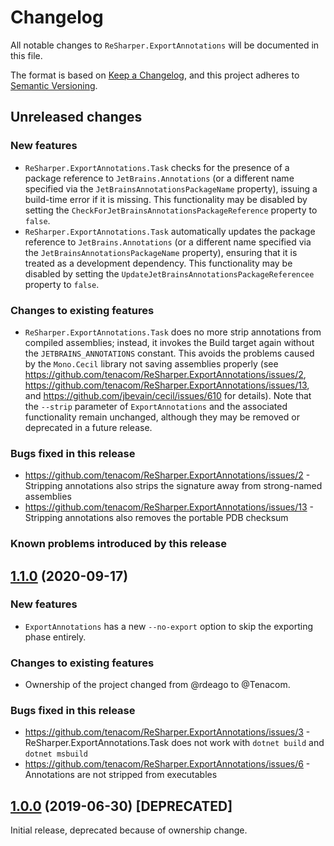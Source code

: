 # Changelog

All notable changes to `ReSharper.ExportAnnotations` will be documented in this file.

The format is based on [Keep a Changelog](https://keepachangelog.com/en/1.0.0/),
and this project adheres to [Semantic Versioning](https://semver.org/spec/v2.0.0.html).

## Unreleased changes

### New features

- `ReSharper.ExportAnnotations.Task` checks for the presence of a package reference to `JetBrains.Annotations` (or a different name specified via the `JetBrainsAnnotationsPackageName` property), issuing a build-time error if it is missing. This functionality may be disabled by setting the `CheckForJetBrainsAnnotationsPackageReference` property to `false`.
- `ReSharper.ExportAnnotations.Task` automatically updates the package reference to `JetBrains.Annotations` (or a different name specified via the `JetBrainsAnnotationsPackageName` property), ensuring that it is treated as a development dependency. This functionality may be disabled by setting the `UpdateJetBrainsAnnotationsPackageReferencee` property to `false`.

### Changes to existing features

- `ReSharper.ExportAnnotations.Task` does no more strip annotations from compiled assemblies; instead, it invokes the Build target again without the `JETBRAINS_ANNOTATIONS` constant. This avoids the problems caused by the `Mono.Cecil` library not saving assemblies properly (see https://github.com/tenacom/ReSharper.ExportAnnotations/issues/2, https://github.com/tenacom/ReSharper.ExportAnnotations/issues/13, and https://github.com/jbevain/cecil/issues/610 for details). Note that the `--strip` parameter of `ExportAnnotations` and the associated functionality remain unchanged, although they may be removed or deprecated in a future release.

### Bugs fixed in this release

- https://github.com/tenacom/ReSharper.ExportAnnotations/issues/2 - Stripping annotations also strips the signature away from strong-named assemblies
- https://github.com/tenacom/ReSharper.ExportAnnotations/issues/13 - Stripping annotations also removes the portable PDB checksum

### Known problems introduced by this release

## [1.1.0](https://github.com/tenacom/ReSharper.ExportAnnotations/releases/tag/1.1.0) (2020-09-17)

### New features

- `ExportAnnotations` has a new `--no-export` option to skip the exporting phase entirely.

### Changes to existing features

- Ownership of the project changed from @rdeago to @Tenacom.

### Bugs fixed in this release

- https://github.com/tenacom/ReSharper.ExportAnnotations/issues/3 - ReSharper.ExportAnnotations.Task does not work with `dotnet build` and `dotnet msbuild`
- https://github.com/tenacom/ReSharper.ExportAnnotations/issues/6 - Annotations are not stripped from executables

## [1.0.0](https://github.com/tenacom/ReSharper.ExportAnnotations/releases/tag/1.0.0) (2019-06-30) [DEPRECATED]

Initial release, deprecated because of ownership change.
